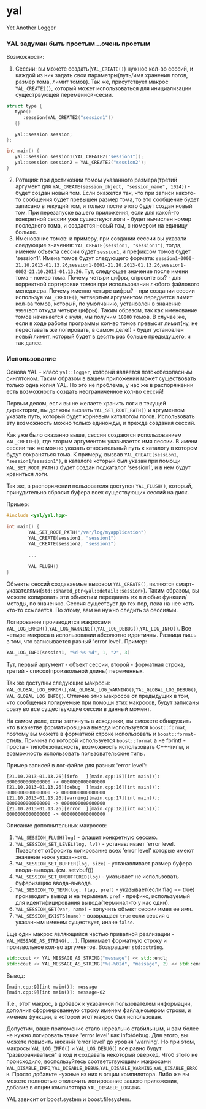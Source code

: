 yal
===

Yet Another Logger

### YAL задуман быть простым...очень простым

Возможности:

1. Сессии: вы можете создать(`YAL_CREATE()`) нужное кол-во сессий, и каждой из них задать свои параметры(путь/имя хранения логов, размер тома, лимит томов). Так же, присутствует макрос `YAL_CREATE2()`, который может использоваться для инициализации сущестрвующей переменной-сесии.
```cpp
struct type {
   type()
      :session(YAL_CREATE2("session1"))
   {}

   yal::session session;
};
```
```cpp
int main() {
   yal::session session1(YAL_CREATE2("session1"));
   yal::session session2 = YAL_CREATE2("session2");
}
```

2. Ротация: при достижении томом указанного размера(третий аргумент для `YAL_CREATE(session_object, "session_name", 1024)`) - будет создан новый том. Если окажется так, что при записи какого-то сообщения будет превышен размер тома, то это сообщение будет записано в текущий том, и только после этого будет создан новый том. При перезапуске вашего приложения, если для какой-то конкретной сессии уже существуют логи - будет вычислен номер последнего тома, и создастся новый том, с номером на единицу больше.
3. Именование томов: к примеру, при создании сессии вы указали следующие значения: `YAL_CREATE(session1, "session1")`, тогда, именем объекта сессии будет `session1`, и префиксом томов будет 'session1'. Имена томов будут следующего формата: `session1-0000-21.10.2013-01.13.26`,`session1-0001-21.10.2013-01.13.26`,`session1-0002-21.10.2013-01.13.26`. Тут, следующее значение после имени тома - номер тома. Почему четыри цифры, спросите вы? - для корректной сортировки томов при использовании любого файлового менеджера. Почему именно четыре цифры? - при создании сессии используя `YAL_CREATE()`, четвертым аргументом передается лимит кол-ва томов, который, по умолчанию, установлен в значение `9999`(вот откуда четыре цифры). Таким образом, так как именование томов начинается с нуля, мы получим `10000` томов. В случае же, если в ходе работы программы кол-во томов превысит лимит(ну, не переставать же логировать, в самом деле!) - будет установлен новый лимит, который будет в десять раз больше предыдущего, и так далее.

### Использование

Основа YAL - класс `yal::logger`, который является потокобезопасным синглтоном. Таким образом в вашем приложении может существовать только одна копия YAL. Но это не проблема, у нас же в распоряжении есть возможность создать неограниченное кол-во сессий!

Первым делом, если вы не желаете хранить логи в текущей директории, вы должны вызвать `YAL_SET_ROOT_PATH()` и аргументом указать путь, который будет корневым каталогом логов. Использовать эту возможность можно только единожды, и прежде создания сессий.

Как уже было сказанно выше, сессии создаются использованием `YAL_CREATE()`, где вторым аргументом указывается имя сессии. В имени сессии так же можно указать относительный путь к каталогу в котором будут сохраняться тома. К примеру, вызвав `YAL_CREATE(session1, "session1/session1")`, в каталоге который был указан при помощи `YAL_SET_ROOT_PATH()` будет создан подкаталог 'session1', и в нем будут храниться логи.

Так же, в распоряжении пользователя доступен `YAL_FLUSH()`, который, принудительно сбросит буфера всех существующих сессий на диск.

Пример:
```cpp
#include <yal/yal.hpp>

int main() {
        YAL_SET_ROOT_PATH("/var/log/myapplication")
        YAL_CREATE(session1, "session1")
        YAL_CREATE(session2, "session2")
        
        ...
        
        YAL_FLUSH()
}
```

Объекты сессий создаваемые вызовом `YAL_CREATE()`, являются смарт-указателями(`std::shared_ptr<yal::detail::session>`). Таким образом, вы можете копировать эти объекты и передавать их в любые функции/методы, по значению. Сессия существует до тех пор, пока на нее хоть кто-то ссылается. По этому, вам не нужно следить за сессиями.

Логирование производится макросами `YAL_LOG_ERROR()`,`YAL_LOG_WARNING()`,`YAL_LOG_DEBUG()`,`YAL_LOG_INFO()`. Все четыре макроса в использовании абсолютно идентичны. Разница лишь в том, что записывается разный 'error level'.
Пример:
```cpp
YAL_LOG_INFO(session1, "%d-%s-%d", 1, "2", 3)
```

Тут, первый аргумент - объект сессии, второй - форматная строка, третий - список(произвольной длины) переменных.

Так же доступны следующие макросы: `YAL_GLOBAL_LOG_ERROR()`,`YAL_GLOBAL_LOG_WARNING()`,`YAL_GLOBAL_LOG_DEBUG()`,`YAL_GLOBAL_LOG_INFO()`. Отличие этих макросов от предыдущих в том, что сообщения логируемые при помощи этих макросов, будут записаны сразу во все существующие сессии в данный момент.

На самом деле, если заглянуть в исходники, вы сможете обнаружить что в качетве форматировщика вывода используется `boost::format`, поэтому вы можете в форматной строке использовать и `boost::format`-стиль.
Причина по которой используется `boost::format` а не fprintf - проста - типобезопасность, возможность использовать C++-типы, и возможность использовать пользовательские типы.

Пример записей в лог-файле для разных 'error level':
```
[21.10.2013-01.13.26][info   ][main.cpp:15][int main()]: 0000000000000000 -> 0000000000000000
[21.10.2013-01.13.26][debug  ][main.cpp:16][int main()]: 0000000000000000 -> 0000000000000000
[21.10.2013-01.13.26][warning][main.cpp:17][int main()]: 0000000000000000 -> 0000000000000000
[21.10.2013-01.13.26][error  ][main.cpp:18][int main()]: 0000000000000000 -> 0000000000000000
```

Описание дополнительных макросов:

1. `YAL_SESSION_FLUSH(log)` - флашит конкретную сессию.
2. `YAL_SESSION_SET_LEVEL(log, lvl)` - устанавливает 'error level. Позволяет отбросить логирование всех 'error level' которые имеют значение ниже указанного.
3. `YAL_SESSION_SET_BUFFER(log, size)` - устанавливает размер буфера ввода-вывода. (см. setvbuf())
4. `YAL_SESSION_SET_UNBUFFERED(log)` - указывает не использовать буферизацию ввода-вывода.
5. `YAL_SESSION_TO_TERM(log, flag, pref)` - указывает(если flag == true) производить вывод и на терминал. `pref` - префикс, используемый для идентифицирования вывода(терминал-то у нас один).
6. `YAL_SESSION_GET(var, name)` - получить объект сессии имея ее имя.
7. `YAL_SESSION_EXISTS(name)` - возвращает `true` если сессия с указанным именем существует, иначе `false`.

Еще один макрос являющийся частью приватной реализации - `YAL_MESSAGE_AS_STRING(...)`. Принимает форматную строку и произвольное кол-во аргументов. Возвращает `std::string`.
```cpp
std::cout << YAL_MESSAGE_AS_STRING("message") << std::endl;
std::cout << YAL_MESSAGE_AS_STRING("%s-%02d", "message", 2) << std::endl;
```
Вывод:
```
[main.cpp:9][int main()]: message
[main.cpp:9][int main()]: message-02
```
Т.е., этот макрос, в добавок к указанной пользователем информации, дополнит сформированную строку именем файла,номером строки, и именем функции, в которой этот макрос был использован.

Допустим, ваше приложение стало нереально стабильным, и вам более не нужно логировать такие 'error level' как info/debug. Для этого, вы можете повысить нижний 'error level' до уровня 'warning'. Но при этом, макросы `YAL_LOG_INFO()` и `YAL_LOG_DEBUG()` все равно будут "разворачиваться" в код и создавать некоторый оверхед. Чтоб этого не происходило, воспользуйтесь соответствующими макросами `YAL_DISABLE_INFO`,`YAL_DISABLE_DEBUG`,`YAL_DISABLE_WARNING`,`YAL_DISABLE_ERROR`. Просто добавьте нужные из них в опции компилятора.
Либо же вы можете полностью отключить логирование вашего приложения, добавив в опции компилятора `YAL_DISABLE_LOGGING`.

YAL зависит от boost.system и boost.filesystem.
